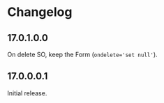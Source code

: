 # Changelog

## 17.0.1.0.0

On delete SO, keep the Form (`ondelete='set null'`).

## 17.0.0.0.1

Initial release.
